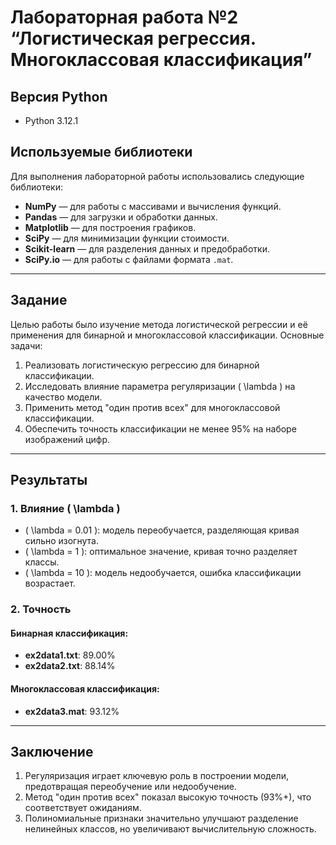# Лабораторная работа №2 “Логистическая регрессия. Многоклассовая классификация”

## Версия Python
- Python 3.12.1

## Используемые библиотеки
Для выполнения лабораторной работы использовались следующие библиотеки:
- **NumPy** — для работы с массивами и вычисления функций.
- **Pandas** — для загрузки и обработки данных.
- **Matplotlib** — для построения графиков.
- **SciPy** — для минимизации функции стоимости.
- **Scikit-learn** — для разделения данных и предобработки.
- **SciPy.io** — для работы с файлами формата `.mat`.

---

## Задание
Целью работы было изучение метода логистической регрессии и её применения для бинарной и многоклассовой классификации. Основные задачи:
1. Реализовать логистическую регрессию для бинарной классификации.
2. Исследовать влияние параметра регуляризации \( \lambda \) на качество модели.
3. Применить метод "один против всех" для многоклассовой классификации.
4. Обеспечить точность классификации не менее 95% на наборе изображений цифр.

---

## Результаты
### 1. Влияние \( \lambda \)
- \( \lambda = 0.01 \): модель переобучается, разделяющая кривая сильно изогнута.
- \( \lambda = 1 \): оптимальное значение, кривая точно разделяет классы.
- \( \lambda = 10 \): модель недообучается, ошибка классификации возрастает.

### 2. Точность
#### Бинарная классификация:
- **ex2data1.txt**: 89.00%
- **ex2data2.txt**: 88.14%

#### Многоклассовая классификация:
- **ex2data3.mat**: 93.12%

---

## Заключение
1. Регуляризация играет ключевую роль в построении модели, предотвращая переобучение или недообучение.
2. Метод "один против всех" показал высокую точность (93%+), что соответствует ожиданиям.
3. Полиномиальные признаки значительно улучшают разделение нелинейных классов, но увеличивают вычислительную сложность.

